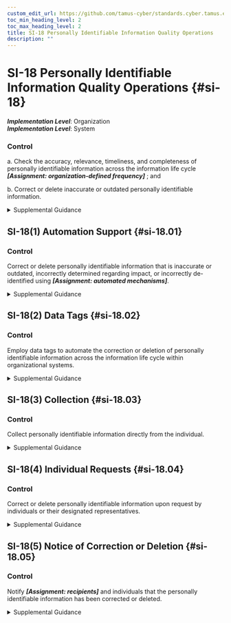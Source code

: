 ```yaml
---
custom_edit_url: https://github.com/tamus-cyber/standards.cyber.tamus.edu/tree/main/static/content/tamus.edu/TAMUS_profile.xml
toc_min_heading_level: 2
toc_max_heading_level: 2
title: SI-18 Personally Identifiable Information Quality Operations
description: ""
---
```


# SI-18 Personally Identifiable Information Quality Operations {#si-18}

_**Implementation Level**_: Organization\
_**Implementation Level**_: System

### Control

a. Check the accuracy, relevance, timeliness, and completeness of personally identifiable information across the information life cycle _**[Assignment: organization-defined frequency]**_ ; and

b. Correct or delete inaccurate or outdated personally identifiable information.

<details>
  <summary>Supplemental Guidance</summary>

a. Check the accuracy, relevance, timeliness, and completeness of personally identifiable information across the information life cycle _**[Assignment: organization-defined frequency]**_ ; and

b. Correct or delete inaccurate or outdated personally identifiable information.

</details>

## SI-18(1) Automation Support {#si-18.01}

### Control

Correct or delete personally identifiable information that is inaccurate or outdated, incorrectly determined regarding impact, or incorrectly de-identified using _**[Assignment: automated mechanisms]**_.

<details>
  <summary>Supplemental Guidance</summary>

Correct or delete personally identifiable information that is inaccurate or outdated, incorrectly determined regarding impact, or incorrectly de-identified using _**[Assignment: automated mechanisms]**_.

</details>

## SI-18(2) Data Tags {#si-18.02}

### Control

Employ data tags to automate the correction or deletion of personally identifiable information across the information life cycle within organizational systems.

<details>
  <summary>Supplemental Guidance</summary>

Employ data tags to automate the correction or deletion of personally identifiable information across the information life cycle within organizational systems.

</details>

## SI-18(3) Collection {#si-18.03}

### Control

Collect personally identifiable information directly from the individual.

<details>
  <summary>Supplemental Guidance</summary>

Collect personally identifiable information directly from the individual.

</details>

## SI-18(4) Individual Requests {#si-18.04}

### Control

Correct or delete personally identifiable information upon request by individuals or their designated representatives.

<details>
  <summary>Supplemental Guidance</summary>

Correct or delete personally identifiable information upon request by individuals or their designated representatives.

</details>

## SI-18(5) Notice of Correction or Deletion {#si-18.05}

### Control

Notify _**[Assignment: recipients]**_ and individuals that the personally identifiable information has been corrected or deleted.

<details>
  <summary>Supplemental Guidance</summary>

Notify _**[Assignment: recipients]**_ and individuals that the personally identifiable information has been corrected or deleted.

</details>

